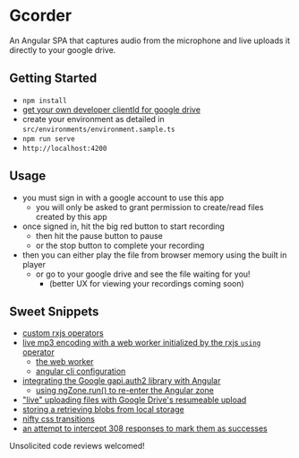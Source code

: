 # Gcorder

An Angular SPA that captures audio from the microphone and live uploads it directly to your google drive.

## Getting Started
- `npm install`
- [get your own developer clientId for google drive](https://developers.google.com/identity/sign-in/web/sign-in)
- create your environment as detailed in `src/environments/environment.sample.ts`
- `npm run serve`
- `http://localhost:4200`

## Usage
- you must sign in with a google account to use this app
  - you will only be asked to grant permission to create/read files created by this app
- once signed in, hit the big red button to start recording
  - then hit the pause button to pause
  - or the stop button to complete your recording
- then you can either play the file from browser memory using the built in player
  - or go to your google drive and see the file waiting for you!
    - (better UX for viewing your recordings coming soon)

## Sweet Snippets
- [custom rxjs operators](https://github.com/nigel-smk/gcorder/tree/develop/src/app/audio-recorder/operators)
- [live mp3 encoding with a web worker initialized by the rxjs `using` operator](https://github.com/nigel-smk/gcorder/blob/develop/src/app/audio-recorder/operators/mp3-encode.operator.ts)
  - [the web worker](https://github.com/nigel-smk/gcorder/blob/develop/src/worker/worker.js)
  - [angular cli configuration](https://github.com/nigel-smk/gcorder/blob/develop/.angular-cli.json#L10-L22)
- [integrating the Google gapi.auth2 library with Angular](https://github.com/nigel-smk/gcorder/blob/develop/src/app/google-oauth/google-auth.service.ts)
  - [using ngZone.run() to re-enter the Angular zone](https://github.com/nigel-smk/gcorder/blob/develop/src/app/google-oauth/google-auth.service.ts#L23)
- ["live" uploading files with Google Drive's resumeable upload](https://github.com/nigel-smk/gcorder/blob/develop/src/app/google-drive/resumeable-upload.service.ts)
- [storing a retrieving blobs from local storage](https://github.com/nigel-smk/gcorder/blob/develop/src/app/interface/recorder/recorder.component.ts#L73-L88)
- [nifty css transitions](https://github.com/nigel-smk/gcorder/blob/develop/src/app/interface/recorder/recorder.component.scss#L21)
- [an attempt to intercept 308 responses to mark them as successes](https://github.com/nigel-smk/gcorder/blob/develop/src/app/interface/resumable308-interceptor.service.ts)

Unsolicited code reviews welcomed!
